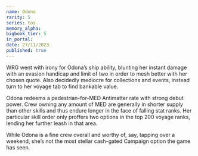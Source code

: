 ```yaml
---
name: Odona
rarity: 5
series: tos
memory_alpha:
bigbook_tier: 5
in_portal:
date: 27/11/2023
published: true
---
```


WRG went with irony for Odona’s ship ability, blunting her instant damage with an evasion handicap and limit of two in order to mesh better with her chosen quote. Also decidedly mediocre for collections and events, instead turn to her voyage tab to find bankable value.

Odona redeems a pedestrian-for-MED Antimatter rate with strong debut power. Crew owning any amount of MED are generally in shorter supply than other skills and thus endure longer in the face of falling stat ranks. Her particular skill order only proffers two options in the top 200 voyage ranks, lending her further leash in that area. 

While Odona is a fine crew overall and worthy of, say, tapping over a weekend, she’s not the most stellar cash-gated Campaign option the game has seen.
